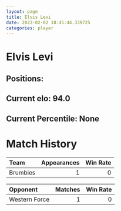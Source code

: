 ```yaml
---  
layout: page  
title: Elvis Levi  
date: 2023-02-02 18:45:44.339725  
categories: player  
---
```

# Elvis Levi

## Positions: 

## Current elo: 94.0

## Current Percentile: None

# Match History


| Team     |   Appearances |   Win Rate |
|:---------|--------------:|-----------:|
| Brumbies |             1 |          0 |

| Opponent      |   Matches |   Win Rate |
|:--------------|----------:|-----------:|
| Western Force |         1 |          0 |